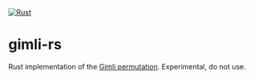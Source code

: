 [![Rust](https://github.com/nixberg/gimli-rs/actions/workflows/rust.yml/badge.svg)](https://github.com/nixberg/gimli-rs/actions/workflows/rust.yml)

# gimli-rs

Rust implementation of the [Gimli permutation](https://gimli.cr.yp.to/).
Experimental, do not use.
